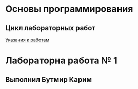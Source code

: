 # Основы программирования
## Цикл лабораторных работ

[Указания к работам](resources/directions.md)

# Лабораторна работа № 1
## Выполнил Бутмир Карим